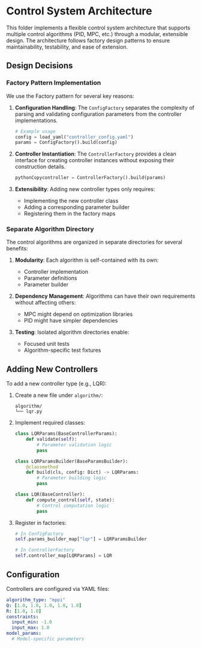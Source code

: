 # Control System Architecture
This folder implements a flexible control system architecture that supports multiple control algorithms (PID, MPC, etc.) through a modular, extensible design. The architecture follows factory design patterns to ensure maintainability, testability, and ease of extension.

## Design Decisions
### Factory Pattern Implementation
We use the Factory pattern for several key reasons:

1. **Configuration Handling**: The `ConfigFactory` separates the complexity of parsing and validating configuration parameters from the controller implementations.
    ```python
    # Example usage
    config = load_yaml("controller_config.yaml")
    params = ConfigFactory().build(config)
    ```

2. **Controller Instantiation**: The `ControllerFactory` provides a clean interface for creating controller instances without exposing their construction details.
    ```python
    pythonCopycontroller = ControllerFactory().build(params)
    ```

3. **Extensibility**: Adding new controller types only requires:
    - Implementing the new controller class
    - Adding a corresponding parameter builder
    - Registering them in the factory maps

### Separate Algorithm Directory
The control algorithms are organized in separate directories for several benefits:

1. **Modularity**: Each algorithm is self-contained with its own:
   - Controller implementation
   - Parameter definitions
   - Parameter builder


2. **Dependency Management**: Algorithms can have their own requirements without affecting others:
   - MPC might depend on optimization libraries
   - PID might have simpler dependencies


3. **Testing**: Isolated algorithm directories enable:
   - Focused unit tests
   - Algorithm-specific test fixtures


## Adding New Controllers
To add a new controller type (e.g., LQR):

1. Create a new file under `algorithm/`:
    ```
    algorithm/
    └── lqr.py
    ```

2. Implement required classes:
    ```python
    class LQRParams(BaseControllerParams):
        def validate(self):
            # Parameter validation logic
            pass

    class LQRParamsBuilder(BaseParamsBuilder):
        @classmethod
        def build(cls, config: Dict) -> LQRParams:
            # Parameter building logic
            pass

    class LQR(BaseController):
        def compute_control(self, state):
            # Control computation logic
            pass
    ```

3. Register in factories:
    ```python
    # In ConfigFactory
    self.params_builder_map["lqr"] = LQRParamsBuilder

    # In ControllerFactory
    self.controller_map[LQRParams] = LQR
    ```

## Configuration
Controllers are configured via YAML files:
```yaml
algorithm_type: "mppi"
Q: [1.0, 1.0, 1.0, 1.0, 1.0]
R: [1.0, 1.0]
constraints:
  input_min: -1.0
  input_max: 1.0
model_params:
  # Model-specific parameters
```
